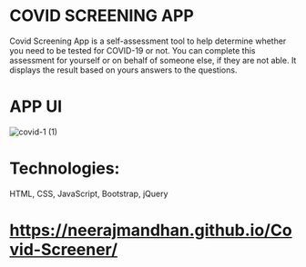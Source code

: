 # COVID SCREENING APP

Covid Screening App is a self-assessment tool to help determine whether you need to be tested for COVID-19 or not. You can complete this assessment for yourself or on behalf of someone else, if they are not able. It displays the result based on yours answers to the questions.

# APP UI

![covid-1 (1)](https://user-images.githubusercontent.com/86737034/188215234-cf74aee7-1ca0-44e6-9a69-7c5112536b5a.jpg)




# Technologies:
HTML, CSS, JavaScript, Bootstrap, jQuery


# https://neerajmandhan.github.io/Covid-Screener/
